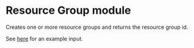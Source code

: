 # Resource Group module

Creates one or more resource groups and returns the resource group id.

See [here](./terraform.tfvars.example) for an example input.